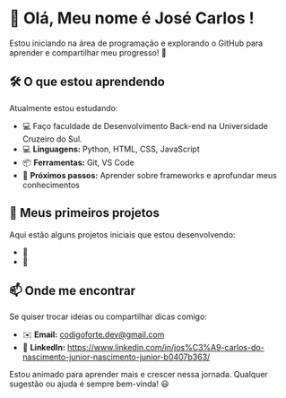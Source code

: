 # 👋 Olá, Meu nome é José Carlos !

Estou iniciando na área de programação e explorando o GitHub para aprender e compartilhar meu progresso! 🚀

## 🛠️ O que estou aprendendo
Atualmente estou estudando:
- 💻 Faço faculdade de Desenvolvimento Back-end na Universidade Cruzeiro do Sul.
- 💻 **Linguagens:** Python, HTML, CSS, JavaScript
- 📦 **Ferramentas:** Git, VS Code
- 📖 **Próximos passos:** Aprender sobre frameworks e aprofundar meus conhecimentos

## 📂 Meus primeiros projetos
Aqui estão alguns projetos iniciais que estou desenvolvendo:
- 🔹 
- 🔹 

## 📫 Onde me encontrar
Se quiser trocar ideias ou compartilhar dicas comigo:
- ✉️ **Email:** codigoforte.dev@gmail.com
- 🔗 **LinkedIn:** https://www.linkedin.com/in/jos%C3%A9-carlos-do-nascimento-junior-nascimento-junior-b0407b363/

Estou animado para aprender mais e crescer nessa jornada. Qualquer sugestão ou ajuda é sempre bem-vinda! 😃
